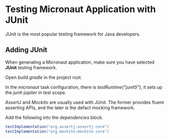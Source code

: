 # Testing Micronaut Application with JUnit

JUnit is the most popular testing framework for Java developers. 

## Adding JUnit 

When generating a Micronaut application, make sure you have selected **JUnit** testing framework.

Open *build.gradle* in the project root.

In the *micronaut* task configuration, there is *testRuntime("junit5")*, it sets up the *junit-jupiter* in test scope.

*AssertJ* and *Mockito* are usually used with JUnit. The former provides fluent asserting APIs, and the later is the defact mocking framework.

Add the following into the *dependencies* block.

```groovy 
testImplementation("org.assertj:assertj-core")
testImplementation("org.mockito:mockito-core")
```


